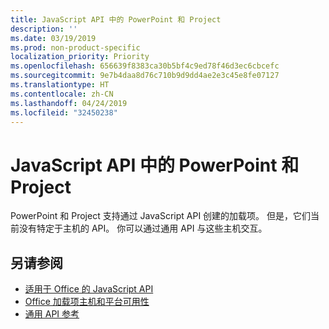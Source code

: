 ```yaml
---
title: JavaScript API 中的 PowerPoint 和 Project
description: ''
ms.date: 03/19/2019
ms.prod: non-product-specific
localization_priority: Priority
ms.openlocfilehash: 656639f8383ca30b5bf4c9ed78f46d3ec6cbcefc
ms.sourcegitcommit: 9e7b4daa8d76c710b9d9dd4ae2e3c45e8fe07127
ms.translationtype: HT
ms.contentlocale: zh-CN
ms.lasthandoff: 04/24/2019
ms.locfileid: "32450238"
---
```

# <a name="powerpoint-and-project-in-the-javascript-api"></a>JavaScript API 中的 PowerPoint 和 Project

PowerPoint 和 Project 支持通过 JavaScript API 创建的加载项。 但是，它们当前没有特定于主机的 API。 你可以通过通用 API 与这些主机交互。 

## <a name="see-also"></a>另请参阅

- [适用于 Office 的 JavaScript API](/office/dev/add-ins/reference/javascript-api-for-office)
- [Office 加载项主机和平台可用性](/office/dev/add-ins/overview/office-add-in-availability)
- [通用 API 参考](/javascript/api/overview/office)